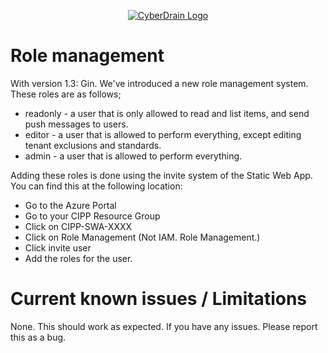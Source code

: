 <p align="center"><a href="https://cyberdrain.com" target="_blank" rel="noopener noreferrer"><img src="../assets/img/CyberDrain.png" alt="CyberDrain Logo"></a></p>

# Role management

With version 1.3: Gin. We've introduced a new role management system. These roles are as follows;

- readonly - a user that is only allowed to read and list items, and send push messages to users.
- editor - a user that is allowed to perform everything, except editing tenant exclusions and standards.
- admin - a user that is allowed to perform everything.

Adding these roles is done using the invite system of the Static Web App. You can find this at the following location:

- Go to the Azure Portal
- Go to your CIPP Resource Group
- Click on CIPP-SWA-XXXX
- Click on Role Management (Not IAM. Role Management.)
- Click invite user
- Add the roles for the user. 


# Current known issues / Limitations

None. This should work as expected. If you have any issues. Please report this as a bug.